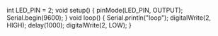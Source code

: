 int LED_PIN = 2;
void setup() {
 pinMode(LED_PIN, OUTPUT);
 Serial.begin(9600);
}
void loop() {
 Serial.println("loop");
 digitalWrite(2, HIGH);
 delay(1000);
 digitalWrite(2, LOW);
}
